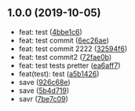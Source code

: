 ## 1.0.0 (2019-10-05)

* feat: test ([4bbe1c6](https://github.com/gu091120/my-app-cil/commit/4bbe1c6))
* feat: test commit ([6ec26ae](https://github.com/gu091120/my-app-cil/commit/6ec26ae))
* feat: test commit 2222 ([32594f6](https://github.com/gu091120/my-app-cil/commit/32594f6))
* feat: test commit2 ([72fae0b](https://github.com/gu091120/my-app-cil/commit/72fae0b))
* feat: test tests pretter ([ea6aff7](https://github.com/gu091120/my-app-cil/commit/ea6aff7))
* feat(test): test ([a5b1426](https://github.com/gu091120/my-app-cil/commit/a5b1426))
* save ([926c68e](https://github.com/gu091120/my-app-cil/commit/926c68e))
* save ([5b4d719](https://github.com/gu091120/my-app-cil/commit/5b4d719))
* savr ([7be7c09](https://github.com/gu091120/my-app-cil/commit/7be7c09))



